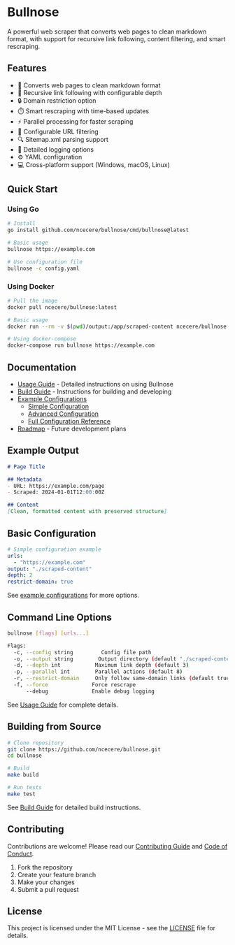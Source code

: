 # Bullnose

A powerful web scraper that converts web pages to clean markdown format, with support for recursive link following, content filtering, and smart rescraping.

## Features

- 🔄 Converts web pages to clean markdown format
- 🌲 Recursive link following with configurable depth
- 🔒 Domain restriction option
- ⏱️ Smart rescraping with time-based updates
- ⚡ Parallel processing for faster scraping
- 🎯 Configurable URL filtering
- 🔍 Sitemap.xml parsing support
- 📝 Detailed logging options
- ⚙️ YAML configuration
- 💻 Cross-platform support (Windows, macOS, Linux)

## Quick Start

### Using Go

```bash
# Install
go install github.com/ncecere/bullnose/cmd/bullnose@latest

# Basic usage
bullnose https://example.com

# Use configuration file
bullnose -c config.yaml
```

### Using Docker

```bash
# Pull the image
docker pull ncecere/bullnose:latest

# Basic usage
docker run --rm -v $(pwd)/output:/app/scraped-content ncecere/bullnose https://example.com

# Using docker-compose
docker-compose run bullnose https://example.com
```

## Documentation

- [Usage Guide](docs/USAGE.md) - Detailed instructions on using Bullnose
- [Build Guide](docs/BUILD.md) - Instructions for building and developing
- [Example Configurations](examples/)
  - [Simple Configuration](examples/config-simple.yaml)
  - [Advanced Configuration](examples/config-advanced.yaml)
  - [Full Configuration Reference](examples/config-full.yaml)
- [Roadmap](ROADMAP.md) - Future development plans

## Example Output

```markdown
# Page Title

## Metadata
- URL: https://example.com/page
- Scraped: 2024-01-01T12:00:00Z

## Content
[Clean, formatted content with preserved structure]
```

## Basic Configuration

```yaml
# Simple configuration example
urls:
  - "https://example.com"
output: "./scraped-content"
depth: 2
restrict-domain: true
```

See [example configurations](examples/) for more options.

## Command Line Options

```bash
bullnose [flags] [urls...]

Flags:
  -c, --config string         Config file path
  -o, --output string        Output directory (default "./scraped-content")
  -d, --depth int           Maximum link depth (default 3)
  -p, --parallel int        Parallel actions (default 8)
  -r, --restrict-domain     Only follow same-domain links (default true)
  -f, --force              Force rescrape
      --debug              Enable debug logging
```

See [Usage Guide](docs/USAGE.md) for complete details.

## Building from Source

```bash
# Clone repository
git clone https://github.com/ncecere/bullnose.git
cd bullnose

# Build
make build

# Run tests
make test
```

See [Build Guide](docs/BUILD.md) for detailed build instructions.

## Contributing

Contributions are welcome! Please read our [Contributing Guide](CONTRIBUTING.md) and [Code of Conduct](CODE_OF_CONDUCT.md).

1. Fork the repository
2. Create your feature branch
3. Make your changes
4. Submit a pull request

## License

This project is licensed under the MIT License - see the [LICENSE](LICENSE) file for details.
